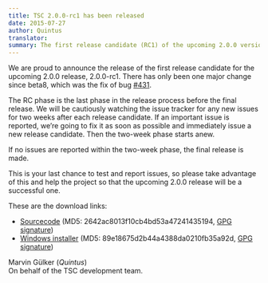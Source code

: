 ```yaml
---
title: TSC 2.0.0-rc1 has been released
date: 2015-07-27
author: Quintus
translator:
summary: The first release candidate (RC1) of the upcoming 2.0.0 version of The Secret Chronicles of Dr. M. (TSC) has been released today.
---
```


We are proud to announce the release of the first release candidate
for the upcoming 2.0.0 release, 2.0.0-rc1. There has only been one
major change since beta8, which was the fix of bug [#431][1].

The RC phase is the last phase in the release process before the final
release. We will be cautiously watching the issue tracker for any new
issues for two weeks after each release candidate. If an important issue
is reported, we’re going to fix it as soon as possible and immediately
issue a new release candidate. Then the two-week phase starts anew.

If no issues are reported within the two-week phase, the final release
is made.

This is your last chance to test and report issues, so please take
advantage of this and help the project so that the upcoming 2.0.0
release will be a successful one.

These are the download links:

* [Sourcecode][2] (MD5: 2642ac8013f10cb4bd53a47241435194, [GPG
  signature][3])
* [Windows installer][4] (MD5: 89e18675d2b44a4388da0210fb35a92d, [GPG
  signature][5])

Marvin Gülker (_Quintus_)<br/>
On behalf of the TSC development team.

[1]: https://github.com/Secretchronicles/TSC/issues/431
[2]: ftp://ftp.secretchronicles.de/releases/TSC-2.0.0-rc1.tar.xz
[3]: ftp://ftp.secretchronicles.de/releases/TSC-2.0.0-rc1.tar.xz.sig
[4]: ftp://ftp.secretchronicles.de/releases/TSC-2.0.0-rc1-win32.exe
[5]: ftp://ftp.secretchronicles.de/releases/TSC-2.0.0-rc1-win32.exe.sig
